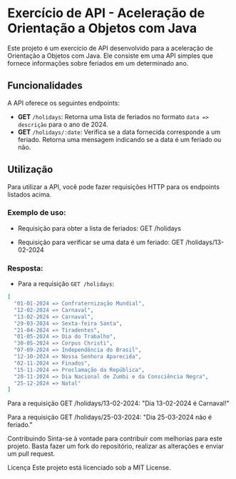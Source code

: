 # Exercício de API - Aceleração de Orientação a Objetos com Java

Este projeto é um exercício de API desenvolvido para a aceleração de Orientação a Objetos com Java. Ele consiste em uma API simples que fornece informações sobre feriados em um determinado ano.

## Funcionalidades

A API oferece os seguintes endpoints:

- **GET** `/holidays`: Retorna uma lista de feriados no formato `data => descrição` para o ano de 2024.
- **GET** `/holidays/:date`: Verifica se a data fornecida corresponde a um feriado. Retorna uma mensagem indicando se a data é um feriado ou não.

## Utilização

Para utilizar a API, você pode fazer requisições HTTP para os endpoints listados acima.

### Exemplo de uso:

- Requisição para obter a lista de feriados:
GET /holidays

- Requisição para verificar se uma data é um feriado:
GET /holidays/13-02-2024


### Resposta:

- Para a requisição `GET /holidays`:
```json
[
  "01-01-2024 => Confraternização Mundial",
  "12-02-2024 => Carnaval",
  "13-02-2024 => Carnaval",
  "29-03-2024 => Sexta-feira Santa",
  "21-04-2024 => Tiradentes",
  "01-05-2024 => Dia do Trabalho",
  "30-05-2024 => Corpus Christi",
  "07-09-2024 => Independência do Brasil",
  "12-10-2024 => Nossa Senhora Aparecida",
  "02-11-2024 => Finados",
  "15-11-2024 => Proclamação da República",
  "20-11-2024 => Dia Nacional de Zumbi e da Consciência Negra",
  "25-12-2024 => Natal"
]
  ```

Para a requisição GET /holidays/13-02-2024:
"Dia 13-02-2024 é Carnaval!"

Para a requisição GET /holidays/25-03-2024:
"Dia 25-03-2024 não é feriado."

Contribuindo
Sinta-se à vontade para contribuir com melhorias para este projeto. Basta fazer um fork do repositório, realizar as alterações e enviar um pull request.

Licença
Este projeto está licenciado sob a MIT License.
